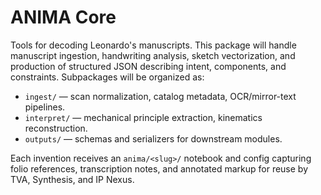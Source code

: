 # ANIMA Core

Tools for decoding Leonardo's manuscripts. This package will handle manuscript ingestion, handwriting analysis, sketch vectorization, and production of structured JSON describing intent, components, and constraints. Subpackages will be organized as:

- `ingest/` — scan normalization, catalog metadata, OCR/mirror-text pipelines.
- `interpret/` — mechanical principle extraction, kinematics reconstruction.
- `outputs/` — schemas and serializers for downstream modules.

Each invention receives an `anima/<slug>/` notebook and config capturing folio references, transcription notes, and annotated markup for reuse by TVA, Synthesis, and IP Nexus.
